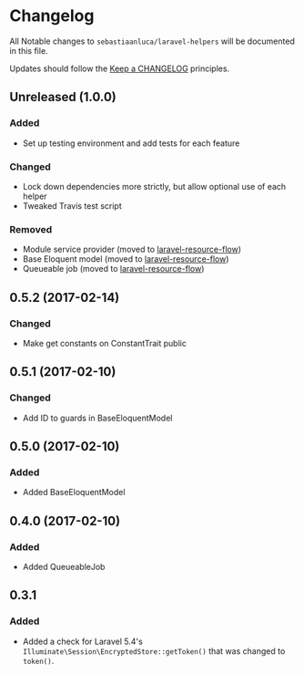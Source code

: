 # Changelog

All Notable changes to `sebastiaanluca/laravel-helpers` will be documented in this file.

Updates should follow the [Keep a CHANGELOG](http://keepachangelog.com/) principles.

##  Unreleased (1.0.0)

### Added

- Set up testing environment and add tests for each feature

### Changed

- Lock down dependencies more strictly, but allow optional use of each helper
- Tweaked Travis test script

### Removed

- Module service provider (moved to [laravel-resource-flow](https://github.com/sebastiaanluca/laravel-resource-flow))
- Base Eloquent model (moved to [laravel-resource-flow](https://github.com/sebastiaanluca/laravel-resource-flow))
- Queueable job (moved to [laravel-resource-flow](https://github.com/sebastiaanluca/laravel-resource-flow))

## 0.5.2 (2017-02-14)

### Changed

- Make get constants on ConstantTrait public

## 0.5.1 (2017-02-10)

### Changed

- Add ID to guards in BaseEloquentModel

## 0.5.0 (2017-02-10)

### Added

- Added BaseEloquentModel

## 0.4.0 (2017-02-10)

### Added

- Added QueueableJob

## 0.3.1

### Added

- Added a check for Laravel 5.4's `Illuminate\Session\EncryptedStore::getToken()` that was changed to `token()`.
